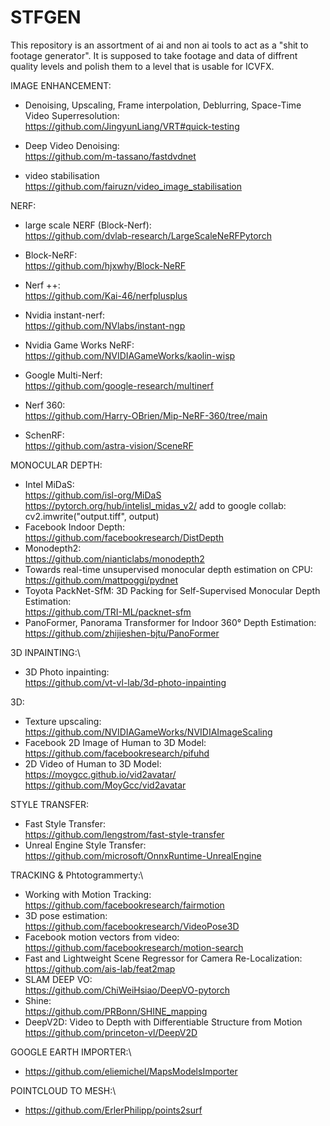 # STFGEN

This repository is an assortment of ai and non ai tools to act as a "shit to footage generator".
It is supposed to take footage and data of diffrent quality levels and polish them to a level that is usable for ICVFX.

IMAGE ENHANCEMENT:
- Denoising, Upscaling, Frame interpolation, Deblurring, Space-Time Video Superresolution:\
  https://github.com/JingyunLiang/VRT#quick-testing
  
- Deep Video Denoising:\
  https://github.com/m-tassano/fastdvdnet

- video stabilisation\
  https://github.com/fairuzn/video_image_stabilisation
  
  
  
NERF:
- large scale NERF (Block-Nerf):\
  https://github.com/dvlab-research/LargeScaleNeRFPytorch

- Block-NeRF:\
  https://github.com/hjxwhy/Block-NeRF
  
- Nerf ++:\
  https://github.com/Kai-46/nerfplusplus
  
- Nvidia instant-nerf:\
  https://github.com/NVlabs/instant-ngp
  
- Nvidia Game Works NeRF:\
  https://github.com/NVIDIAGameWorks/kaolin-wisp
 
- Google Multi-Nerf:\
  https://github.com/google-research/multinerf
  
- Nerf 360:\
  https://github.com/Harry-OBrien/Mip-NeRF-360/tree/main
  
- SchenRF:\
  https://github.com/astra-vision/SceneRF
  
  
MONOCULAR DEPTH:
- Intel MiDaS:\
  https://github.com/isl-org/MiDaS
  https://pytorch.org/hub/intelisl_midas_v2/
  add to google collab: cv2.imwrite("output.tiff", output)
- Facebook Indoor Depth:\
  https://github.com/facebookresearch/DistDepth
- Monodepth2:\
  https://github.com/nianticlabs/monodepth2
- Towards real-time unsupervised monocular depth estimation on CPU:\
  https://github.com/mattpoggi/pydnet
- Toyota PackNet-SfM: 3D Packing for Self-Supervised Monocular Depth Estimation:\
  https://github.com/TRI-ML/packnet-sfm
- PanoFormer, Panorama Transformer for Indoor 360° Depth Estimation:\
  https://github.com/zhijieshen-bjtu/PanoFormer


3D INPAINTING:\
- 3D Photo inpainting:\
  https://github.com/vt-vl-lab/3d-photo-inpainting



3D:
- Texture upscaling:\
  https://github.com/NVIDIAGameWorks/NVIDIAImageScaling
- Facebook 2D Image of Human to 3D Model:\
  https://github.com/facebookresearch/pifuhd
- 2D Video of Human to 3D Model:\
  https://moygcc.github.io/vid2avatar/
  https://github.com/MoyGcc/vid2avatar



STYLE TRANSFER:
- Fast Style Transfer:\
  https://github.com/lengstrom/fast-style-transfer
- Unreal Engine Style Transfer:\
  https://github.com/microsoft/OnnxRuntime-UnrealEngine


TRACKING & Phtotogrammerty:\
- Working with Motion Tracking:\
  https://github.com/facebookresearch/fairmotion
- 3D pose estimation:\
  https://github.com/facebookresearch/VideoPose3D
- Facebook motion vectors from video:\
  https://github.com/facebookresearch/motion-search
- Fast and Lightweight Scene Regressor for Camera Re-Localization:\
  https://github.com/ais-lab/feat2map
- SLAM DEEP VO:\
  https://github.com/ChiWeiHsiao/DeepVO-pytorch
- Shine:\
  https://github.com/PRBonn/SHINE_mapping
- DeepV2D: Video to Depth with Differentiable Structure from Motion\
  https://github.com/princeton-vl/DeepV2D
  
GOOGLE EARTH IMPORTER:\
- https://github.com/eliemichel/MapsModelsImporter

POINTCLOUD TO MESH:\
- https://github.com/ErlerPhilipp/points2surf
